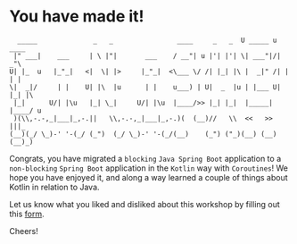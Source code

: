 # You have made it!

```
  _____              _   _                ____     _   _  U _____ u ____       
 |" ___|    ___     | \ |"|       ___    / __"| u |'| |'| \| ___"|/|  _"\      
U| |_  u   |_"_|   <|  \| |>     |_"_|  <\___ \/ /| |_| |\ |  _|" /| | | |     
\|  _|/     | |    U| |\  |u      | |    u___) | U|  _  |u | |___ U| |_| |\    
 |_|      U/| |\u   |_| \_|     U/| |\u  |____/>> |_| |_|  |_____| |____/ u    
 )(\\,-.-,_|___|_,-.||   \\,-.-,_|___|_,-.)(  (__)//   \\  <<   >>  |||_       
(__)(_/ \_)-' '-(_/ (_")  (_/ \_)-' '-(_/(__)    (_") ("_)(__) (__)(__)_)                                                                                                                                    
``` 

Congrats, you have migrated a `blocking` `Java Spring Boot` application to a `non-blocking` `Spring Boot` application in the `Kotlin` way with `Coroutines`!
We hope you have enjoyed it, and along a way learned a couple of things about Kotlin in relation to Java.

Let us know what you liked and disliked about this workshop by filling out this [form](https://forms.gle/weEuHvuGYYBHwVz2A).

Cheers!
